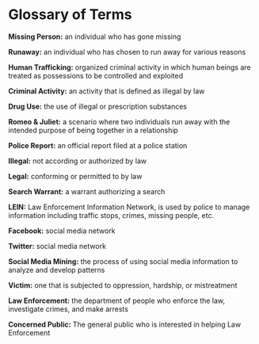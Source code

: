 # Glossary of Terms  

**Missing Person:** an individual who has gone missing

**Runaway:** an individual who has chosen to run away for various reasons

**Human Trafficking:** organized criminal activity in which human beings are
treated as possessions to be controlled and exploited

**Criminal Activity:** an activity that is defined as illegal by law

**Drug Use:** the use of illegal or prescription substances

**Romeo & Juliet:** a scenario where two individuals run away with the intended purpose of being together in a relationship

**Police Report:** an official report filed at a police station

**Illegal:** not according or authorized by law

**Legal:** conforming or permitted to by law

**Search Warrant:** a warrant authorizing a search

**LEIN:** Law Enforcement Information Network, is used by police to manage information including traffic stops, crimes, missing people, etc.

**Facebook:** social media network

**Twitter:** social media network

**Social Media Mining:** the process of using social media information to analyze and develop patterns

**Victim:** one that is subjected to oppression, hardship, or mistreatment

**Law Enforcement:** the department of people who enforce the law,
investigate crimes, and make arrests

**Concerned Public:** The general public who is interested in helping Law Enforcement
